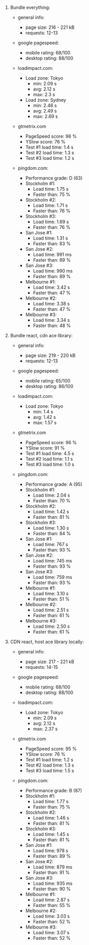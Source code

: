 1. Bundle everything:

    * general info:
        * page size: 216 - 221 kB
        * requests: 12-13

    * google pagespeed:
        * mobile rating: 68/100
        * desktop rating: 88/100

    * loadimpact.com:
        * Load zone: Tokyo
            * min: 2.09 s 
            * avg: 2.12 s
            * max: 2.3 s
        * Load zone: Sydney
            * min: 2.48 s 
            * avg: 2.49 s
            * max: 2.69 s

    * gtmetrix.com
        * PageSpeed score: 96 %
        * YSlow score: 76 %
        * Test #1 load time: 1.4 s
        * Test #2 load time: 1.3 s
        * Test #3 load time: 1.2 s

    * pingdom.com:
        * Performance grade: D (63)
        * Stockholm #1:
            * Load time: 1.75 s
            * Faster than: 75 %
        * Stockholm #2:
            * Load time: 1.71 s
            * Faster than: 76 %
        * Stockholm #3:
            * Load time: 1.69 s
            * Faster than: 76 %
        * San Jose #1:
            * Load time: 1.31 s
            * Faster than: 83 %
        * San Jose #2:
            * Load time: 991 ms
            * Faster than: 89 %
        * San Jose #3:
            * Load time: 990 ms
            * Faster than: 89 %
        * Melbourne #1:
            * Load time: 3.42 s
            * Faster than: 47 %
        * Melbourne #2:
            * Load time: 3.38 s
            * Faster than: 47 %
        * Melbourne #3:
            * Load time: 3.34 s
            * Faster than: 48 %

2. Bundle react, cdn ace library:

    * general info:
        * page size: 219 - 220 kB
        * requests: 12-13

    * google pagespeed:
        * mobile rating: 65/100
        * desktop rating: 86/100

    * loadimpact.com:
        * Load zone: Tokyo
            * min: 1.4 s 
            * avg: 1.42 s
            * max: 1.57 s

    * gtmetrix.com
        * PageSpeed score: 96 %
        * YSlow score: 91 %
        * Test #1 load time: 4.5 s
        * Test #2 load time: 1.1 s
        * Test #3 load time: 1.0 s

    * pingdom.com:
        * Performance grade: A (95)
        * Stockholm #1:
            * Load time: 2.04 s
            * Faster than: 70 %
        * Stockholm #2:
            * Load time: 1.42 s
            * Faster than: 81 %
        * Stockholm #3:
            * Load time: 1.30 s
            * Faster than: 84 %
        * San Jose #1:
            * Load time: 767 s
            * Faster than: 93 %
        * San Jose #2:
            * Load time: 745 ms
            * Faster than: 93 %
        * San Jose #3:
            * Load time: 759 ms
            * Faster than: 93 %
        * Melbourne #1:
            * Load time: 3.10 s
            * Faster than: 51 %
        * Melbourne #2:
            * Load time: 2.51 s
            * Faster than: 61 %
        * Melbourne #3:
            * Load time: 2.50 s
            * Faster than: 61 %

3. CDN react, host ace library locally:

    * general info:
        * page size: 217 - 221 kB
        * requests: 14-15

    * google pagespeed:
        * mobile rating: 68/100
        * desktop rating: 88/100

    * loadimpact.com:
        * Load zone: Tokyo
            * min: 2.09 s 
            * avg: 2.12 s
            * max: 2.37 s

    * gtmetrix.com
        * PageSpeed score: 95 %
        * YSlow score: 76 %
        * Test #1 load time: 1.2 s
        * Test #2 load time: 1.3 s
        * Test #3 load time: 1.5 s

    * pingdom.com:
        * Performance grade: B (87)
        * Stockholm #1:
            * Load time: 1.77 s
            * Faster than: 75 %
        * Stockholm #2:
            * Load time: 1.46 s
            * Faster than: 81 %
        * Stockholm #3:
            * Load time: 1.45 s
            * Faster than: 81 %
        * San Jose #1:
            * Load time: 978 s
            * Faster than: 89 %
        * San Jose #2:
            * Load time: 879 ms
            * Faster than: 91 %
        * San Jose #3:
            * Load time: 935 ms
            * Faster than: 90 %
        * Melbourne #1:
            * Load time: 2.87 s
            * Faster than: 55 %
        * Melbourne #2:
            * Load time: 3.03 s
            * Faster than: 52 %
        * Melbourne #3:
            * Load time: 3.07 s
            * Faster than: 52 %